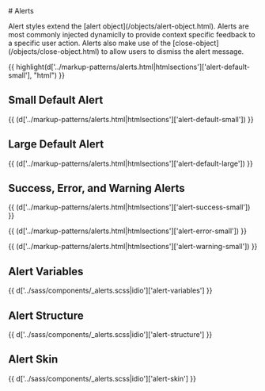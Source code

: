 <section class="copy">
# Alerts

<p class="lead">Alert styles extend the [alert object](/objects/alert-object.html). Alerts are most commonly injected dynamiclly to provide context specific feedback to a specific user action. Alerts also make use of the [close-object](/objects/close-object.html) to allow users to dismiss the alert message.</p>

{{ highlight(d['../markup-patterns/alerts.html|htmlsections']['alert-default-small'], "html") }}

## Small Default Alert
{{ (d['../markup-patterns/alerts.html|htmlsections']['alert-default-small']) }}

## Large Default Alert
{{ (d['../markup-patterns/alerts.html|htmlsections']['alert-default-large']) }}

## Success, Error, and Warning Alerts
{{ (d['../markup-patterns/alerts.html|htmlsections']['alert-success-small']) }}

{{ (d['../markup-patterns/alerts.html|htmlsections']['alert-error-small']) }}

{{ (d['../markup-patterns/alerts.html|htmlsections']['alert-warning-small']) }}

## Alert Variables
{{ d['../sass/components/_alerts.scss|idio']['alert-variables'] }}

## Alert Structure
{{ d['../sass/components/_alerts.scss|idio']['alert-structure'] }}

## Alert Skin
{{ d['../sass/components/_alerts.scss|idio']['alert-skin'] }}

</section>
